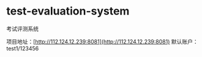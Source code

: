 # test-evaluation-system
考试评测系统


项目地址：[http://112.124.12.239:8081](http://112.124.12.239:8081)
默认账户：test1/123456
